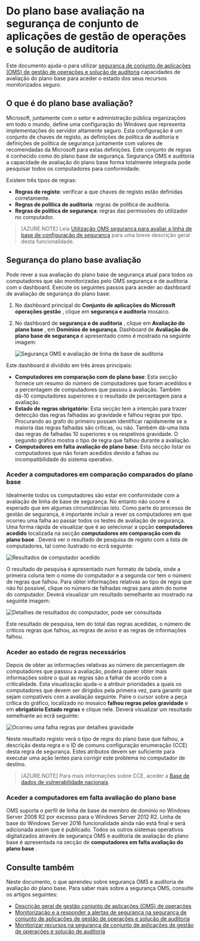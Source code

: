 <properties
   pageTitle="Segurança de conjunto de aplicações de gestão de operações e plano base solução de auditoria | Microsoft Azure"
   description="Este documento explica como utilizar OMS segurança e de auditoria solução para executar uma avaliação do plano base de todos os computadores monitorizadas para fins de segurança e conformidade."
   services="operations-management-suite"
   documentationCenter="na"
   authors="YuriDio"
   manager="swadhwa"
   editor=""/>

<tags
   ms.service="operations-management-suite"
   ms.devlang="na"
   ms.topic="hero-article"
   ms.tgt_pltfrm="na"
   ms.workload="na"
   ms.date="09/08/2016"
   ms.author="yurid"/>

# <a name="baseline-assessment-in-operations-management-suite-security-and-audit-solution"></a>Do plano base avaliação na segurança de conjunto de aplicações de gestão de operações e solução de auditoria

Este documento ajuda-o para utilizar [segurança de conjunto de aplicações (OMS) de gestão de operações e solução de auditoria](operations-management-suite-overview.md) capacidades de avaliação do plano base para aceder o estado dos seus recursos monitorizados seguro.

## <a name="what-is-baseline-assessment"></a>O que é do plano base avaliação?

Microsoft, juntamente com o setor e administração pública organizações em todo o mundo, define uma configuração do Windows que representa implementações do servidor altamente seguro. Esta configuração é um conjunto de chaves de registo, as definições de política de auditoria e definições de política de segurança juntamente com valores de recomendadas da Microsoft para estas definições. Este conjunto de regras é conhecido como do plano base de segurança. Segurança OMS e auditoria a capacidade de avaliação do plano base forma totalmente integrada pode pesquisar todos os computadores para conformidade. 

Existem três tipos de regras:

- **Regras de registo**: verificar a que chaves de registo estão definidas corretamente.
- **Regras de política de auditoria**: regras de política de auditoria.
- **Regras de política de segurança**: regras das permissões do utilizador no computador.

> [AZURE.NOTE] Leia [Utilização OMS segurança para avaliar a linha de base de configuração de segurança](https://blogs.technet.microsoft.com/msoms/2016/08/12/use-oms-security-to-assess-the-security-configuration-baseline/) para uma breve descrição geral desta funcionalidade.

## <a name="security-baseline-assessment"></a>Segurança do plano base avaliação

Pode rever a sua avaliação do plano base de segurança atual para todos os computadores que são monitorizadas pelo OMS segurança e de auditoria com o dashboard.  Execute os seguintes passos para aceder ao dashboard de avaliação de segurança do plano base:

1. No dashboard principal do **Conjunto de aplicações do Microsoft operações gestão** , clique em **segurança e auditoria** mosaico.
2. No dashboard de **segurança e de auditoria** , clique em **Avaliação do plano base** , em **Domínios de segurança**. Dashboard de **Avaliação do plano base de segurança** é apresentado como é mostrado na seguinte imagem:
    
    ![Segurança OMS e avaliação de linha de base de auditoria](./media/oms-security-baseline/oms-security-baseline-fig1.png)

Este dashboard é dividido em três áreas principais:

- **Computadores em comparação com do plano base**: Esta secção fornece um resumo do número de computadores que foram acedidos e a percentagem de computadores que passou a avaliação. Também dá-10 computadores superiores e o resultado de percentagem para a avaliação.
- **Estado de regras obrigatório**: Esta secção tem a intenção para trazer detecção das regras falhadas ao gravidade e falhou regras por tipo. Procurando ao grafo do primeiro possam identificar rapidamente se a maioria das regras falhadas são críticas, ou não. Também dá-uma lista das regras de falhadas 10 superiores e os respetivos gravidade. O segundo gráfico mostra o tipo de regra que falhou durante a avaliação. 
- **Computadores em falta avaliação do plano base**: Esta secção listar os computadores que não foram acedidos devido a falhas ou incompatibilidade do sistema operativo. 

### <a name="accessing-computers-compared-to-baseline"></a>Aceder a computadores em comparação comparados do plano base

Idealmente todos os computadores são estar em conformidade com a avaliação de linha de base de segurança. No entanto não ocorre é esperado que em algumas circunstâncias isto. Como parte do processo de gestão de segurança, é importante incluir a rever os computadores em que ocorreu uma falha ao passar todos os testes de avaliação de segurança. Uma forma rápida de visualizar que é ao selecionar a opção **computadores acedido** localizada na secção **computadores em comparação com do plano base** . Deverá ver o resultado de pesquisa de registo com a lista de computadores, tal como ilustrado no ecrã seguinte:

![Resultados de computador acedido](./media/oms-security-baseline/oms-security-baseline-fig2.png)

O resultado de pesquisa é apresentado num formato de tabela, onde a primeira coluna tem o nome do computador e a segunda cor tem o número de regras que falhou. Para obter informações relativas ao tipo de regra que não foi possível, clique no número de falhadas regras para além do nome do computador. Deverá visualizar um resultado semelhante ao mostrado na seguinte imagem:

![Detalhes de resultados do computador, pode ser consultada](./media/oms-security-baseline/oms-security-baseline-fig3.png)

Este resultado de pesquisa, tem do total das regras acedidas, o número de críticos regras que falhou, as regras de aviso e as regras de informações falhou.

### <a name="accessing-required-rules-status"></a>Aceder ao estado de regras necessários

Depois de obter as informações relativas ao número de percentagem de computadores que passou a avaliação, poderá querer obter mais informações sobre o qual as regras são a falhar de acordo com a criticalidade. Esta visualização ajuda-o a atribuir prioridades a quais os computadores que devem ser dirigidos pela primeira vez, para garantir que sejam compatíveis com a avaliação seguinte. Paire o cursor sobre a peça crítica do gráfico, localizado no mosaico **falhou regras pelos gravidade** e em **obrigatório Estado regras** e clique nele. Deverá visualizar um resultado semelhante ao ecrã seguinte:

![Ocorreu uma falha regras por detalhes gravidade](./media/oms-security-baseline/oms-security-baseline-fig4.png) 

Neste resultado registo verá o tipo de regra do plano base que falhou, a descrição desta regra e o ID de comuns configuração enumeração (CCE) desta regra de segurança. Estes atributos devem ser suficiente para executar uma ação lentes para corrigir este problema no computador de destino.

> [AZURE.NOTE] Para mais informações sobre CCE, aceder a [Base de dados de vulnerabilidade nacionais](https://nvd.nist.gov/cce/index.cfm).

### <a name="accessing-computers-missing-baseline-assessment"></a>Aceder a computadores em falta avaliação do plano base

OMS suporta o perfil de linha de base de membro de domínio no Windows Server 2008 R2 por excesso para o Windows Server 2012 R2. Linha de base do Windows Server 2016 funcionalidade ainda não está final e será adicionada assim que é publicado. Todos os outros sistemas operativos digitalizados através de segurança OMS e auditoria de avaliação do plano base é apresentada na secção de **computadores em falta avaliação do plano base** .

## <a name="see-also"></a>Consulte também

Neste documento, o que aprendeu sobre segurança OMS e auditoria de avaliação do plano base. Para saber mais sobre a segurança OMS, consulte os artigos seguintes:

- [Descrição geral de gestão conjunto de aplicações (OMS) de operações](operations-management-suite-overview.md)
- [Monitorização e a responder a alertas de segurança na segurança de conjunto de aplicações de gestão de operações e solução de auditoria](oms-security-responding-alerts.md)
- [Monitorizar recursos na segurança de conjunto de aplicações de gestão de operações e solução de auditoria](oms-security-monitoring-resources.md)

